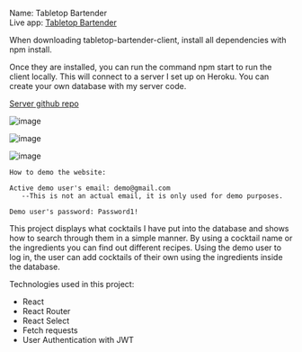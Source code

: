 Name: Tabletop Bartender <br>
Live app: [Tabletop Bartender](https://tabletop-bartender-client.vercel.app/)

When downloading tabletop-bartender-client, install all dependencies with npm install.


Once they are installed, you can run the command npm start to run the client locally. 
This will connect to a server I set up on Heroku.  You can create your own database with my server code.  

[Server github repo](https://github.com/jonmkang/tabletop-bartender-server)

![image](https://user-images.githubusercontent.com/57008984/88809557-46ae4080-d182-11ea-9562-869626877e71.png)

![image](https://user-images.githubusercontent.com/57008984/88809636-5cbc0100-d182-11ea-80a5-add2be9e1e2e.png)

![image](https://user-images.githubusercontent.com/57008984/88810324-3b0f4980-d183-11ea-87bb-2d0869f643a1.png)


    How to demo the website:

    Active demo user's email: demo@gmail.com
       --This is not an actual email, it is only used for demo purposes.

    Demo user's password: Password1!

This project displays what cocktails I have put into the database and shows how to search through them in a simple manner.  By using a cocktail name or the ingredients you can find out different recipes.  Using the demo user to log in, the user can add cocktails of their own using the ingredients inside the database.

Technologies used in this project:
- React
- React Router
- React Select
- Fetch requests
- User Authentication with JWT
